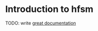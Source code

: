 # Introduction to hfsm

TODO: write [great documentation](http://jacobian.org/writing/what-to-write/)

